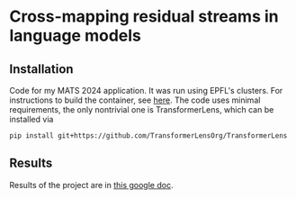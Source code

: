 # Cross-mapping residual streams in language models
## Installation
Code for my MATS 2024 application. It was run using EPFL's clusters. For instructions to build the container, see [here](installation/docker-amd64-cuda). The code uses minimal requirements, the only nontrivial one is TransformerLens, which can be installed via
```
pip install git+https://github.com/TransformerLensOrg/TransformerLens
```
## Results
Results of the project are in [this google doc](https://docs.google.com/document/d/1aizxQh1hohz494uTHS6Q21DJwPt5dC3-8BHPEckCZUw/edit?usp=sharing).
